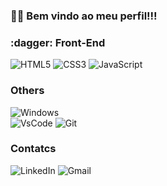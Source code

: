 ### :raising_hand_man: Bem vindo ao meu perfil!!!

<h3> :dagger: Front-End </h3>
  
![HTML5](https://img.shields.io/badge/HTML5-323330?style=for-the-badge&logo=html5&logoColor=orange)
![CSS3](https://img.shields.io/badge/CSS3-323330?style=for-the-badge&logo=css3&logoColor=blue)
![JavaScript](https://img.shields.io/badge/JavaScript-323330?style=for-the-badge&logo=javascript&logoColor=F7DF1E)
  
  <h3> Others </h3>
 
![Windows](https://img.shields.io/badge/Windows-323330?style=for-the-badge&logo=windows&logoColor=blue) <br>
![VsCode](https://img.shields.io/badge/VSCode-323330?style=for-the-badge&logo=visual%20studio%20code&logoColor=blue)
![Git](https://img.shields.io/badge/git-323330.svg?style=for-the-badge&logo=git&logoColor=orange)

  <h3> Contatcs </h3>
  
![LinkedIn](https://img.shields.io/badge/linkedin-323330.svg?style=for-the-badge&logo=linkedin&logoColor=blue&link=//linkedin)
![Gmail](https://img.shields.io/badge/Gmail-323330?style=for-the-badge&logo=gmail&logoColor=red)
